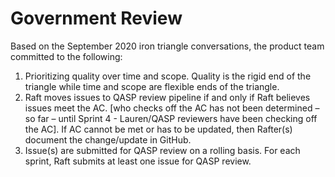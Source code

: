 # Government Review 

Based on the September 2020 iron triangle conversations, the product team committed to the following: 

1. Prioritizing quality over time and scope. Quality is the rigid end of the triangle while time and scope are flexible ends of the triangle.  
2. Raft moves issues to QASP review pipeline if and only if Raft believes issues meet the AC. [who checks off the AC has not been determined – so far – until Sprint 4 - Lauren/QASP reviewers have been checking off the AC]. If AC cannot be met or has to be updated, then Rafter(s) document the change/update in GitHub.    
3. Issue(s) are submitted for QASP review on a rolling basis. For each sprint, Raft submits at least one issue for QASP review.  
